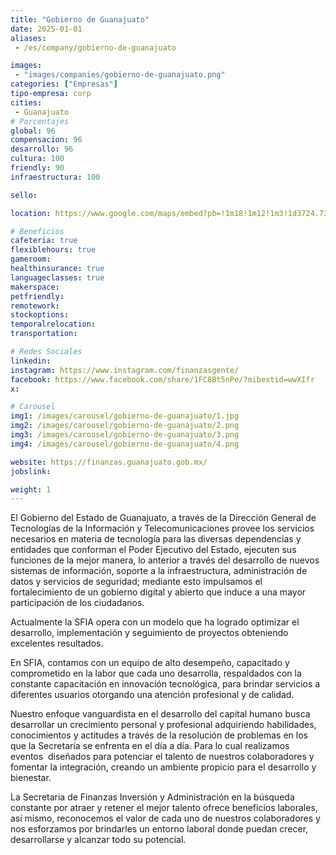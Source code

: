 ```yaml
---
title: "Gobierno de Guanajuato"
date: 2025-01-01
aliases:
 - /es/company/gobierno-de-guanajuato

images: 
 - "images/companies/gobierno-de-guanajuato.png"
categories: ["Empresas"]
tipo-empresa: corp
cities: 
 - Guanajuato
# Porcentajes  
global: 96
compensacion: 96
desarrollo: 96
cultura: 100
friendly: 90
infraestructura: 100

sello: 

location: https://www.google.com/maps/embed?pb=!1m18!1m12!1m3!1d3724.738583876333!2d-101.24304402496931!3d21.00311358063979!2m3!1f0!2f0!3f0!3m2!1i1024!2i768!4f13.1!3m3!1m2!1s0x842bbf461bf297c9%3A0x3dfc4e503d6c88bd!2sSecretaria%20de%20Finanzas%2C%20Inversi%C3%B3n%20y%20Administraci%C3%B3n!5e0!3m2!1ses-419!2smx!4v1738079955239!5m2!1ses-419!2smx

# Beneficios
cafeteria: true
flexiblehours: true
gameroom: 
healthinsurance: true
languageclasses: true
makerspace: 
petfriendly: 
remotework: 
stockoptions: 
temporalrelocation: 
transportation: 

# Redes Sociales
linkedin: 
instagram: https://www.instagram.com/finanzasgente/
facebook: https://www.facebook.com/share/1FC8Bt5nPe/?mibextid=wwXIfr
x: 

# Carousel
img1: /images/carousel/gobierno-de-guanajuato/1.jpg
img2: /images/carousel/gobierno-de-guanajuato/2.png
img3: /images/carousel/gobierno-de-guanajuato/3.png
img4: /images/carousel/gobierno-de-guanajuato/4.png

website: https://finanzas.guanajuato.gob.mx/
jobslink: 

weight: 1
---
```


El Gobierno del Estado de Guanajuato, a través de la Dirección General de Tecnologías de la Información y Telecomunicaciones provee los servicios necesarios en materia de tecnología para las diversas dependencias y entidades que conforman el Poder Ejecutivo del Estado, ejecuten sus funciones de la mejor manera, lo anterior a través del desarrollo de nuevos sistemas de información, soporte a la infraestructura, administración de datos y servicios de seguridad; mediante esto impulsamos el fortalecimiento de un gobierno digital y abierto que induce a una mayor participación de los ciudadanos.

Actualmente la SFIA opera con un modelo que ha logrado optimizar el desarrollo, implementación y seguimiento de proyectos obteniendo excelentes resultados.

En SFIA, contamos con un equipo de alto desempeño, capacitado y comprometido en la labor que cada uno desarrolla, respaldados con la constante capacitación en innovación tecnológica, para brindar servicios a diferentes usuarios otorgando una atención profesional y de calidad.

Nuestro enfoque vanguardista en el desarrollo del capital humano busca desarrollar un crecimiento personal y profesional adquiriendo habilidades, conocimientos y actitudes a través de la resolución de problemas en los que la Secretaría se enfrenta en el día a día. Para lo cual realizamos eventos  diseñados para potenciar el talento de nuestros colaboradores y fomentar la integración, creando un ambiente propicio para el desarrollo y bienestar.

La Secretaria de Finanzas Inversión y Administración en la búsqueda constante por atraer y retener el mejor talento ofrece beneficios laborales, así mismo, reconocemos el valor de cada uno de nuestros colaboradores y nos esforzamos por brindarles un entorno laboral donde puedan crecer, desarrollarse y alcanzar todo su potencial.